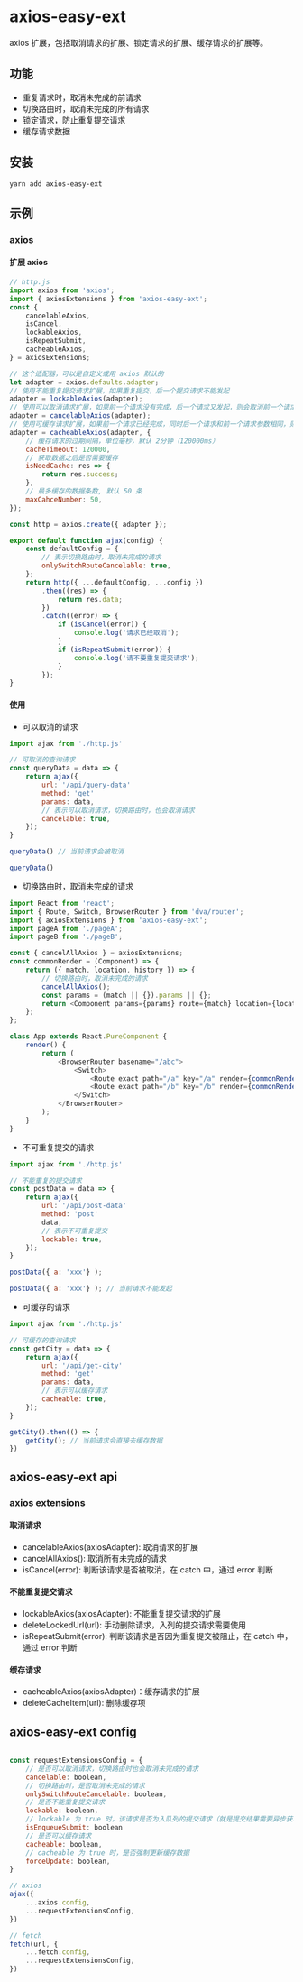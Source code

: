 # axios-easy-ext

axios 扩展，包括取消请求的扩展、锁定请求的扩展、缓存请求的扩展等。

## 功能

-   重复请求时，取消未完成的前请求
-   切换路由时，取消未完成的所有请求
-   锁定请求，防止重复提交请求
-   缓存请求数据

## 安装

```
yarn add axios-easy-ext
```

## 示例

### axios

#### 扩展 axios

```js
// http.js
import axios from 'axios';
import { axiosExtensions } from 'axios-easy-ext';
const {
    cancelableAxios,
    isCancel,
    lockableAxios,
    isRepeatSubmit,
    cacheableAxios,
} = axiosExtensions;

// 这个适配器，可以是自定义或用 axios 默认的
let adapter = axios.defaults.adapter;
// 使用不能重复提交请求扩展，如果重复提交，后一个提交请求不能发起
adapter = lockableAxios(adapter);
// 使用可以取消请求扩展，如果前一个请求没有完成，后一个请求又发起，则会取消前一个请求
adapter = cancelableAxios(adapter);
// 使用可缓存请求扩展，如果前一个请求已经完成，同时后一个请求和前一个请求参数相同，则可以取缓存数据
adapter = cacheableAxios(adapter, {
    // 缓存请求的过期间隔，单位毫秒，默认 2分钟（120000ms）
    cacheTimeout: 120000,
    // 获取数据之后是否需要缓存
    isNeedCache: res => {
        return res.success;
    },
    // 最多缓存的数据条数, 默认 50 条
    maxCahceNumber: 50,
});

const http = axios.create({ adapter });

export default function ajax(config) {
    const defaultConfig = {
        // 表示切换路由时，取消未完成的请求
        onlySwitchRouteCancelable: true,
    };
    return http({ ...defaultConfig, ...config })
        .then((res) => {
            return res.data;
        })
        .catch((error) => {
            if (isCancel(error)) {
                console.log('请求已经取消');
            }
            if (isRepeatSubmit(error)) {
                console.log('请不要重复提交请求');
            }
        });
}
```

#### 使用

-   可以取消的请求

```js
import ajax from './http.js'

// 可取消的查询请求
const queryData = data => {
    return ajax({
        url: '/api/query-data'
        method: 'get'
        params: data,
        // 表示可以取消请求，切换路由时，也会取消请求
        cancelable: true,
    });
}

queryData() // 当前请求会被取消

queryData()
```

-   切换路由时，取消未完成的请求

```js
import React from 'react';
import { Route, Switch, BrowserRouter } from 'dva/router';
import { axiosExtensions } from 'axios-easy-ext';
import pageA from './pageA';
import pageB from './pageB';

const { cancelAllAxios } = axiosExtensions;
const commonRender = (Component) => {
    return ({ match, location, history }) => {
        // 切换路由时，取消未完成的请求
        cancelAllAxios();
        const params = (match || {}).params || {};
        return <Component params={params} route={match} location={location} history={history} />;
    };
};

class App extends React.PureComponent {
    render() {
        return (
            <BrowserRouter basename="/abc">
                <Switch>
                    <Route exact path="/a" key="/a" render={commonRender(pageA)} />
                    <Route exact path="/b" key="/b" render={commonRender(pageB)} />
                </Switch>
            </BrowserRouter>
        );
    }
}
```

-   不可重复提交的请求

```js
import ajax from './http.js'

// 不能重复的提交请求
const postData = data => {
    return ajax({
        url: '/api/post-data'
        method: 'post'
        data,
        // 表示不可重复提交
        lockable: true,
    });
}

postData({ a: 'xxx'} );

postData({ a: 'xxx'} ); // 当前请求不能发起

```

-   可缓存的请求

```js
import ajax from './http.js'

// 可缓存的查询请求
const getCity = data => {
    return ajax({
        url: '/api/get-city'
        method: 'get'
        params: data,
        // 表示可以缓存请求
        cacheable: true,
    });
}

getCity().then(() => {
    getCity(); // 当前请求会直接去缓存数据
})


```

## axios-easy-ext api

### axios extensions

#### 取消请求

-   cancelableAxios(axiosAdapter): 取消请求的扩展
-   cancelAllAxios(): 取消所有未完成的请求
-   isCancel(error): 判断该请求是否被取消，在 catch 中，通过 error 判断

#### 不能重复提交请求

-   lockableAxios(axiosAdapter): 不能重复提交请求的扩展
-   deleteLockedUrl(url): 手动删除请求，入列的提交请求需要使用
-   isRepeatSubmit(error): 判断该请求是否因为重复提交被阻止，在 catch 中，通过 error 判断

#### 缓存请求

-   cacheableAxios(axiosAdapter)：缓存请求的扩展
-   deleteCacheItem(url): 删除缓存项

## axios-easy-ext config

```js

const requestExtensionsConfig = {
    // 是否可以取消请求，切换路由时也会取消未完成的请求
    cancelable: boolean,
    // 切换路由时，是否取消未完成的请求
    onlySwitchRouteCancelable: boolean,
    // 是否不能重复提交请求
    lockable: boolean,
    // lockable 为 true 时，该请求是否为入队列的提交请求（就是提交结果需要异步获取），如果是，则提交完成后需要手动删除请求
    isEnqueueSubmit: boolean
    // 是否可以缓存请求
    cacheable: boolean,
    // cacheable 为 true 时，是否强制更新缓存数据
    forceUpdate: boolean,
}

// axios
ajax({
    ...axios.config,
    ...requestExtensionsConfig,
})

// fetch
fetch(url, {
    ...fetch.config,
    ...requestExtensionsConfig,
})
```
